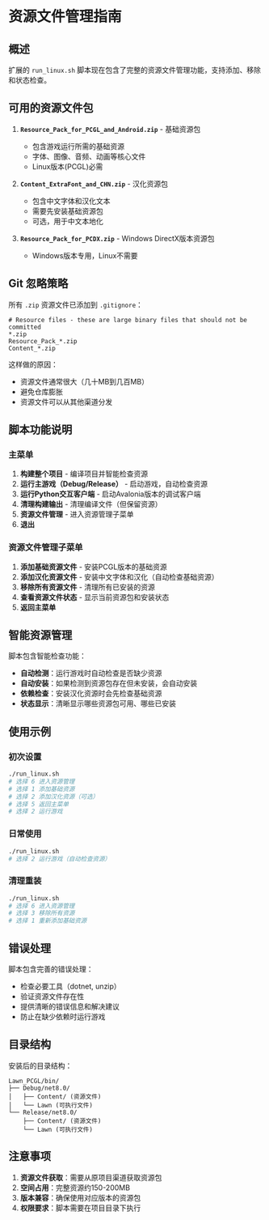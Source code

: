 # 资源文件管理指南

## 概述

扩展的 `run_linux.sh` 脚本现在包含了完整的资源文件管理功能，支持添加、移除和状态检查。

## 可用的资源文件包

1. **`Resource_Pack_for_PCGL_and_Android.zip`** - 基础资源包
   - 包含游戏运行所需的基础资源
   - 字体、图像、音频、动画等核心文件
   - Linux版本(PCGL)必需

2. **`Content_ExtraFont_and_CHN.zip`** - 汉化资源包
   - 包含中文字体和汉化文本
   - 需要先安装基础资源包
   - 可选，用于中文本地化

3. **`Resource_Pack_for_PCDX.zip`** - Windows DirectX版本资源包
   - Windows版本专用，Linux不需要

## Git 忽略策略

所有 `.zip` 资源文件已添加到 `.gitignore`：
```gitignore
# Resource files - these are large binary files that should not be committed
*.zip
Resource_Pack_*.zip
Content_*.zip
```

这样做的原因：
- 资源文件通常很大（几十MB到几百MB）
- 避免仓库膨胀
- 资源文件可以从其他渠道分发

## 脚本功能说明

### 主菜单
1. **构建整个项目** - 编译项目并智能检查资源
2. **运行主游戏（Debug/Release）** - 启动游戏，自动检查资源
3. **运行Python交互客户端** - 启动Avalonia版本的调试客户端
4. **清理构建输出** - 清理编译文件（但保留资源）
5. **资源文件管理** - 进入资源管理子菜单
6. **退出**

### 资源文件管理子菜单
1. **添加基础资源文件** - 安装PCGL版本的基础资源
2. **添加汉化资源文件** - 安装中文字体和汉化（自动检查基础资源）
3. **移除所有资源文件** - 清理所有已安装的资源
4. **查看资源文件状态** - 显示当前资源包和安装状态
5. **返回主菜单**

## 智能资源管理

脚本包含智能检查功能：
- **自动检测**：运行游戏时自动检查是否缺少资源
- **自动安装**：如果检测到资源包存在但未安装，会自动安装
- **依赖检查**：安装汉化资源时会先检查基础资源
- **状态显示**：清晰显示哪些资源包可用、哪些已安装

## 使用示例

### 初次设置
```bash
./run_linux.sh
# 选择 6 进入资源管理
# 选择 1 添加基础资源
# 选择 2 添加汉化资源（可选）
# 选择 5 返回主菜单
# 选择 2 运行游戏
```

### 日常使用
```bash
./run_linux.sh
# 选择 2 运行游戏（自动检查资源）
```

### 清理重装
```bash
./run_linux.sh
# 选择 6 进入资源管理
# 选择 3 移除所有资源
# 选择 1 重新添加基础资源
```

## 错误处理

脚本包含完善的错误处理：
- 检查必要工具（dotnet, unzip）
- 验证资源文件存在性
- 提供清晰的错误信息和解决建议
- 防止在缺少依赖时运行游戏

## 目录结构

安装后的目录结构：
```
Lawn_PCGL/bin/
├── Debug/net8.0/
│   ├── Content/ (资源文件)
│   └── Lawn (可执行文件)
└── Release/net8.0/
    ├── Content/ (资源文件)
    └── Lawn (可执行文件)
```

## 注意事项

1. **资源文件获取**：需要从原项目渠道获取资源包
2. **空间占用**：完整资源约150-200MB
3. **版本兼容**：确保使用对应版本的资源包
4. **权限要求**：脚本需要在项目目录下执行